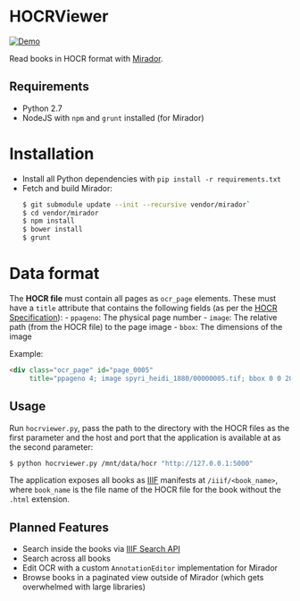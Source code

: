 # HOCRViewer

[![Demo](https://thumbs.gfycat.com/TameThornyAsianpiedstarling-size_restricted.gif)](https://gfycat.com/TameThornyAsianpiedstarling)

Read books in HOCR format with [Mirador](https://mirador-project.org).

## Requirements
- Python 2.7
- NodeJS with `npm` and `grunt` installed (for Mirador)

# Installation
- Install all Python dependencies with `pip install -r requirements.txt`
- Fetch and build Mirador:
    ```bash
    $ git submodule update --init --recursive vendor/mirador`
    $ cd vendor/mirador
    $ npm install
    $ bower install
    $ grunt
    ```

# Data format
The **HOCR file** must contain all pages as `ocr_page` elements. These must have
a `title` attribute that contains the following fields (as per the
[HOCR Specification](http://kba.github.io/hocr-spec/1.2/)):
    - `ppageno`: The physical page number
    - `image`: The relative path (from the HOCR file) to the page image
    - `bbox`: The dimensions of the image

Example:
```html
<div class="ocr_page" id="page_0005"
     title="ppageno 4; image spyri_heidi_1880/00000005.tif; bbox 0 0 2013 2985"/>
```

## Usage
Run `hocrviewer.py`, pass the path to the directory with the HOCR files as
the first parameter and the host and port that the application is available
at as the second parameter:

```bash
$ python hocrviewer.py /mnt/data/hocr "http://127.0.0.1:5000"
```

The application exposes all books as [IIIF](https://iiif.io) manifests at
`/iiif/<book_name>`, where `book_name` is the file name of the HOCR file
for the book without the `.html` extension.

## Planned Features
- Search inside the books via [IIIF Search API](http://iiif.io/api/search/0.9/)
- Search across all books
- Edit OCR with a custom `AnnotationEditor` implementation for Mirador
- Browse books in a paginated view outside of Mirador (which gets overwhelmed
  with large libraries)
